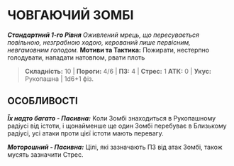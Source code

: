 ﻿# ЧОВГАЮЧИЙ ЗОМБІ

***Стандартний 1-го Рівня***
*Оживлений мрець, що пересувається повільною, незграбною ходою, керований лише первісним, невгамовним голодом.*
**Мотиви та Тактика:** Пожирати, нестерпно голодувати, нападати натовпом, рвати плоть

> **Складність:** 10 | **Пороги:** 4/6 | **ПЗ:** 4 | **Стрес:** 1
> **АТК:** 0 | **Укус:** Рукопашна | 1d6+1 фіз.

## ОСОБЛИВОСТІ

***Їх надто багато - Пасивна:*** Коли Зомбі знаходиться в Рукопашному радіусі від істоти, і щонайменше ще один Зомбі перебуває в Близькому радіусі, усі атаки проти цієї істоти мають перевагу.

***Моторошний - Пасивна:*** Цілі, які зазначають ПЗ від атак Зомбі, також мусять зазначити Стрес.